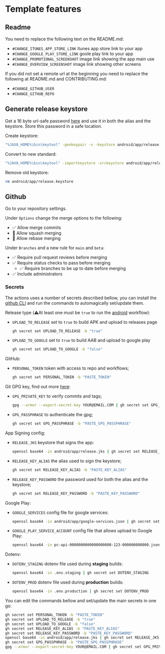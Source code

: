 # Template features

## Readme

You need to replace the following text on the README.md:
- `#CHANGE_ITUNES_APP_STORE_LINK` itunes app store link to your app
- `#CHANGE_GOOGLE_PLAY_STORE_LINK` goole play link to your app
- `#CHANGE_PROMOTIONAL_SCREENSHOT` image link showing the app main use
- `#CHANGE_OVERVIEW_SCREENSHOT` image link showing other screens

If you did not set a remote url at the beginning you need to replace the following at README.md and CONTRIBUTING.md:
- `#CHANGE_GITHUB_USER`
- `#CHANGE_GITHUB_REPO`

## Generate release keystore

Get a 16 byte url-safe password [here](https://generate.plus/en/base64) and use it in both the alias and the keystore. Store this password in a safe location.

Create keystore:
```sh
"%JAVA_HOME%\bin\keytool" -genkeypair -v -keystore android/app/release.keystore -alias AwesomeApp -keyalg RSA -keysize 2048 -validity 10000
```
Convert to new standard:
```sh
"%JAVA_HOME%\bin\keytool" -importkeystore -srckeystore android/app/release.keystore -destkeystore android/app/release.jks -deststoretype pkcs12
```
Remove old keystore:
```sh
rm android/app/release.keystore
```

## Github
Go to your repository settings.

Under `Options` change the merge options to the following:
- ✅ Allow merge commits
- 🔲 Allow squash merging
- 🔲 Allow rebase merging

Under `Branches` and a new rule for `main` and `beta`:
- ✅ Require pull request reviews before merging
- ✅ Require status checks to pass before merging
  - ✅ Require branches to be up to date before merging
- ✅ Include administrators

### Secrets

The actions uses a number of secrets described bellow, you can install the [github CLI](https://cli.github.com/) and run the commands to automagically set/update them.

Release type (⚠️At least one must be `true` to run the [android](.github/workflows/android.yml) workflow):
- `UPLOAD_TO_RELEASE` set to `true` to build APK and upload to releases page
  ```sh
  gh secret set UPLOAD_TO_RELEASE -b "true"
  ```
- `UPLOAD_TO_GOOGLE` set to `true` to build AAB and upload to google play
  ```sh
  gh secret set UPLOAD_TO_GOOGLE -b "false"
  ```

GitHub:
- `PERSONAL_TOKEN` token with access to repo and workflows;
  ```sh
  gh secret set PERSONAL_TOKEN -b "PASTE_TOKEN"
  ```

Git GPG key, find out more [here](https://github.com/crazy-max/ghaction-import-gpg):
- `GPG_PRIVATE_KEY` to verify commits and tags;
  ```sh
  gpg --armor --export-secret-key YOUR@EMAIL.COM | gh secret set GPG_PRIVATE_KEY
  ```
- `GPG_PASSPHRASE` to authenticate the gpg;
  ```sh
  gh secret set GPG_PASSPHRASE -b "PASTE_GPG_PASSPHRASE"
  ```

App Signing config:
- `RELEASE_JKS` keystore that signs the app:
  ```sh
  openssl base64 -in android/app/release.jks | gh secret set RELEASE_JKS
  ```
- `RELEASE_KEY_ALIAS` the alias used to sign the keystore;
  ```sh
  gh secret set RELEASE_KEY_ALIAS -b "PASTE_KEY_ALIAS"
  ```
- `RELEASE_KEY_PASSWORD` the password used for both the alias and the keystore;
  ```sh
  gh secret set RELEASE_KEY_PASSWORD -b "PASTE_KEY_PASSWORD"
  ```

Google Play:
- `GOOGLE_SERVICES` config file for google services:
  ```sh
  openssl base64 -in android/app/google-services.json | gh secret set GOOGLE_SERVICES
  ```
- `GOOGLE_PLAY_SERVICE_ACCOUNT` config file that allows upload to Google Play:
  ```sh
  openssl base64 -in pc-api-0000000000000000000-123-000000000000.json | gh secret set GOOGLE_PLAY_SERVICE_ACCOUNT
  ```

Dotenv:
- `DOTENV_STAGING` dotenv file used during **staging** builds:
  ```sh
  openssl base64 -in .env.staging | gh secret set DOTENV_STAGING
  ```
- `DOTENV_PROD` dotenv file used during **production** builds:
  ```sh
  openssl base64 -in .env.production | gh secret set DOTENV_PROD
  ```

You can edit the commands bellow and set/update the main secrets in one go:

```sh
gh secret set PERSONAL_TOKEN -b "PASTE_TOKEN"
gh secret set UPLOAD_TO_RELEASE -b "true"
gh secret set UPLOAD_TO_GOOGLE -b "false"
gh secret set RELEASE_KEY_ALIAS -b "PASTE_KEY_ALIAS"
gh secret set RELEASE_KEY_PASSWORD -b "PASTE_KEY_PASSWORD"
openssl base64 -in android/app/release.jks | gh secret set RELEASE_JKS
gh secret set GPG_PASSPHRASE -b "PASTE_GPG_PASSPHRASE"
gpg --armor --export-secret-key YOUR@EMAIL.COM | gh secret set GPG_PRIVATE_KEY
```
